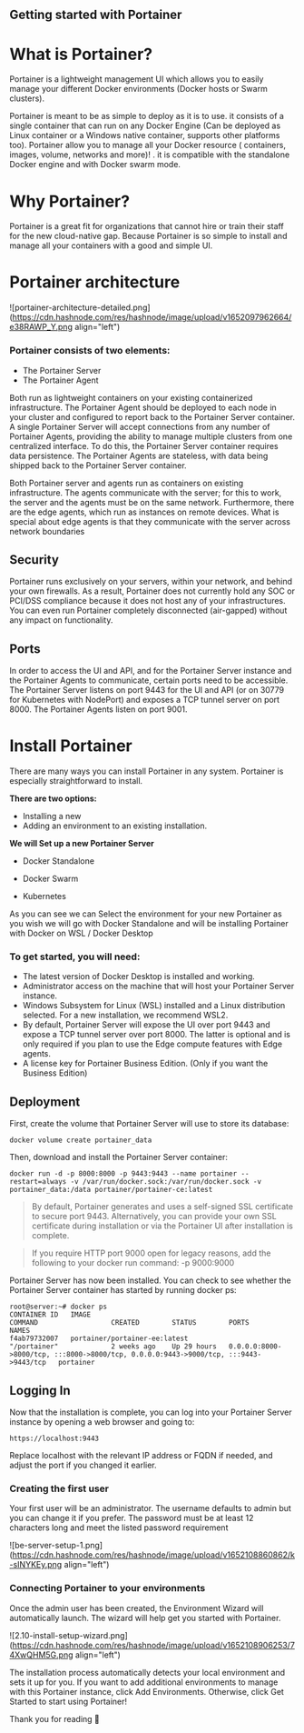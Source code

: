 ## Getting started with Portainer

# What is Portainer?

Portainer is a lightweight management UI which allows you to easily manage your different Docker environments (Docker hosts or Swarm clusters). 

Portainer is meant to be as simple to deploy as it is to use. it consists of a single container that can run on any Docker Engine (Can be deployed as Linux container or a Windows native container, supports other platforms too). Portainer allow you to manage all your Docker resource ( containers, images, volume, networks and more)! . it is compatible with the standalone Docker engine and with Docker swarm mode.

# Why Portainer?

Portainer is a great fit for organizations that cannot hire or train their staff for the new cloud-native gap. Because Portainer is so simple to install and manage all your containers with a good and simple UI. 

# Portainer architecture

![portainer-architecture-detailed.png](https://cdn.hashnode.com/res/hashnode/image/upload/v1652097962664/e38RAWP_Y.png align="left")
### Portainer consists of two elements: 
- The Portainer Server  
- The Portainer Agent

Both run as lightweight containers on your existing containerized infrastructure. The Portainer Agent should be deployed to each node in your cluster and configured to report back to the Portainer Server container. A single Portainer Server will accept connections from any number of Portainer Agents, providing the ability to manage multiple clusters from one centralized interface. To do this, the Portainer Server container requires data persistence. The Portainer Agents are stateless, with data being shipped back to the Portainer Server container.

Both Portainer server and agents run as containers on existing infrastructure. The agents communicate with the server; for this to work, the server and the agents must be on the same network. Furthermore, there are the edge agents, which run as instances on remote devices. What is special about edge agents is that they communicate with the server across network boundaries

## Security

Portainer runs exclusively on your servers, within your network, and behind your own firewalls. As a result, Portainer does not currently hold any SOC or PCI/DSS compliance because it does not host any of your infrastructures. You can even run Portainer completely disconnected (air-gapped) without any impact on functionality.

## Ports

In order to access the UI and API, and for the Portainer Server instance and the Portainer Agents to communicate, certain ports need to be accessible. The Portainer Server listens on port 9443 for the UI and API (or on 30779 for Kubernetes with NodePort) and exposes a TCP tunnel server on port 8000. The Portainer Agents listen on port 9001.

# Install Portainer

There are many ways you can install Portainer in any system. Portainer is especially straightforward to install. 

**There are two options:** 
- Installing a new
- Adding an environment to an existing installation.

**We will Set up a new Portainer Server**

- Docker Standalone

- Docker Swarm

- Kubernetes

As you can see we can Select the environment for your new Portainer as you wish we will go with  Docker Standalone and will be installing Portainer with Docker on WSL / Docker Desktop 

### To get started, you will need:

- The latest version of Docker Desktop is installed and working.
- Administrator access on the machine that will host your Portainer Server instance.
- Windows Subsystem for Linux (WSL) installed and a Linux distribution selected. For a new installation, we recommend WSL2.
- By default, Portainer Server will expose the UI over port 9443 and expose a TCP tunnel server over port 8000. The latter is optional and is only required if you plan to use the Edge compute features with Edge agents.
- A license key for Portainer Business Edition. (Only if you want the Business Edition)

## Deployment

First, create the volume that Portainer Server will use to store its database:

```
docker volume create portainer_data

``` 

Then, download and install the Portainer Server container:


```
docker run -d -p 8000:8000 -p 9443:9443 --name portainer --restart=always -v /var/run/docker.sock:/var/run/docker.sock -v portainer_data:/data portainer/portainer-ce:latest

``` 

> By default, Portainer generates and uses a self-signed SSL certificate to secure port 9443. Alternatively, you can provide your own SSL certificate during installation or via the Portainer UI after installation is complete.

> If you require HTTP port 9000 open for legacy reasons, add the following to your docker run command:
-p 9000:9000

Portainer Server has now been installed. You can check to see whether the Portainer Server container has started by running docker ps:


```
root@server:~# docker ps
CONTAINER ID   IMAGE                                              COMMAND                  CREATED        STATUS        PORTS                                                                                  NAMES
f4ab79732007   portainer/portainer-ee:latest                      "/portainer"             2 weeks ago    Up 29 hours   0.0.0.0:8000->8000/tcp, :::8000->8000/tcp, 0.0.0.0:9443->9000/tcp, :::9443->9443/tcp   portainer

``` 

## Logging In

Now that the installation is complete, you can log into your Portainer Server instance by opening a web browser and going to:

```
https://localhost:9443

``` 
Replace localhost with the relevant IP address or FQDN if needed, and adjust the port if you changed it earlier.

### Creating the first user

Your first user will be an administrator. The username defaults to admin but you can change it if you prefer. The password must be at least 12 characters long and meet the listed password requirement


![be-server-setup-1.png](https://cdn.hashnode.com/res/hashnode/image/upload/v1652108860862/k-sINYKEy.png align="left")

### Connecting Portainer to your environments

Once the admin user has been created, the Environment Wizard will automatically launch. The wizard will help get you started with Portainer.


![2.10-install-setup-wizard.png](https://cdn.hashnode.com/res/hashnode/image/upload/v1652108906253/74XwQHM5G.png align="left")

The installation process automatically detects your local environment and sets it up for you. If you want to add additional environments to manage with this Portainer instance, click Add Environments. Otherwise, click Get Started to start using Portainer!



Thank you for reading 📖 





